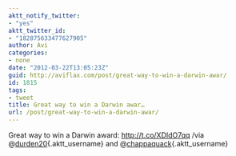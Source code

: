 ```yaml
---
aktt_notify_twitter:
- "yes"
aktt_twitter_id:
- "182875633477627905"
author: Avi
categories:
- none
date: "2012-03-22T13:05:23Z"
guid: http://aviflax.com/post/great-way-to-win-a-darwin-awar/
id: 1815
tags:
- tweet
title: Great way to win a Darwin awar…
url: /post/great-way-to-win-a-darwin-awar/
---
```

Great way to win a Darwin award: <a href="http://t.co/XDIdO7qq" rel="nofollow">http://t.co/XDIdO7qq</a> /via @[durden20](http://twitter.com/durden20){.aktt_username} and @[chappaquack](http://twitter.com/chappaquack){.aktt_username}